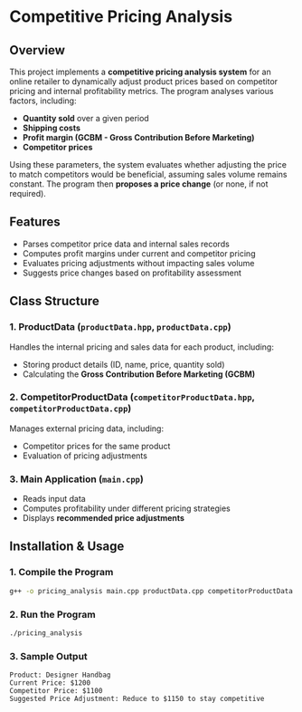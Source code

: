 # Competitive Pricing Analysis

## Overview
This project implements a **competitive pricing analysis system** for an online retailer to dynamically adjust product prices based on competitor pricing and internal profitability metrics. The program analyses various factors, including:

- **Quantity sold** over a given period
- **Shipping costs**
- **Profit margin (GCBM - Gross Contribution Before Marketing)**
- **Competitor prices**

Using these parameters, the system evaluates whether adjusting the price to match competitors would be beneficial, assuming sales volume remains constant. The program then **proposes a price change** (or none, if not required).

## Features
- Parses competitor price data and internal sales records
- Computes profit margins under current and competitor pricing
- Evaluates pricing adjustments without impacting sales volume
- Suggests price changes based on profitability assessment

## Class Structure
### **1. ProductData** (`productData.hpp`, `productData.cpp`)
Handles the internal pricing and sales data for each product, including:
- Storing product details (ID, name, price, quantity sold)
- Calculating the **Gross Contribution Before Marketing (GCBM)**

### **2. CompetitorProductData** (`competitorProductData.hpp`, `competitorProductData.cpp`)
Manages external pricing data, including:
- Competitor prices for the same product
- Evaluation of pricing adjustments

### **3. Main Application** (`main.cpp`)
- Reads input data
- Computes profitability under different pricing strategies
- Displays **recommended price adjustments**

## Installation & Usage
### **1. Compile the Program**
```bash
g++ -o pricing_analysis main.cpp productData.cpp competitorProductData.cpp
```
### **2. Run the Program**
```bash
./pricing_analysis
```
### **3. Sample Output**
```
Product: Designer Handbag
Current Price: $1200
Competitor Price: $1100
Suggested Price Adjustment: Reduce to $1150 to stay competitive
```
